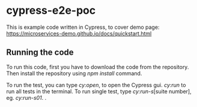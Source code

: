 # cypress-e2e-poc
This is example code written in Cypress, to cover demo page: https://microservices-demo.github.io/docs/quickstart.html

## Running the code
To run this code, first you have to download the code from the repository. Then install the repository using _npm install_ command. 

To run the test, you can type _cy:open_, to open the Cypress gui.
_cy:run_ to run all tests in the terminal. 
To run single test, type _cy:run-s_[suite number], eg. _cy:run-s01_. 
  .  

